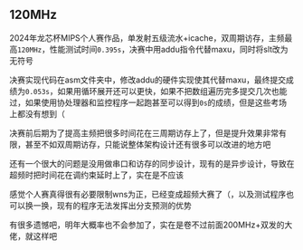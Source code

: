 120MHz
----------------

2024年龙芯杯MIPS个人赛作品，单发射五级流水+icache，双周期访存，主频最高`120MHz`，性能测试时间`0.395s`，决赛中用addu指令代替maxu，同时将slt改为无符号

决赛实现代码在asm文件夹中，修改addu的硬件实现使其代替maxu，最终提交成绩为`0.053s`，如果用循环展开还可以更快，如果不把数组遍历完多提交几次也能过，如果使用协处理器和监控程序一起跑甚至可以得到`0s`的成绩，但是这些考场上都没有想到（

决赛前后期为了提高主频把很多时间花在三周期访存上了，但是提升效果非常有限，甚至不如双周期访存，只能说整体架构设计还有很多可以改进的地方吧

还有一个很大的问题是没用做串口和访存的同步设计，现有的是异步设计，导致在超频时把时间花在调约束延时上了，实在是不应该

感觉个人赛真得很有必要限制wns为正，已经变成超频大赛了（，以及测试程序也可以换一换，现有的程序无法发挥出分支预测的优势

有很多遗憾吧，明年大概率也不会参加了，实在是卷不过前面200MHz+双发的大佬，就这样吧
